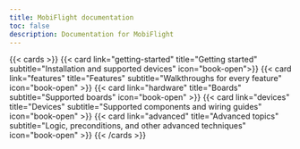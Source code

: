 ```yaml
---
title: MobiFlight documentation
toc: false
description: Documentation for MobiFlight
---
```


{{< cards >}}
{{< card link="getting-started" title="Getting started" subtitle="Installation and supported devices" icon="book-open">}}
{{< card link="features" title="Features" subtitle="Walkthroughs for every feature" icon="book-open" >}}
{{< card link="hardware" title="Boards" subtitle="Supported boards" icon="book-open" >}}
{{< card link="devices" title="Devices" subtitle="Supported components and wiring guides" icon="book-open" >}}
{{< card link="advanced" title="Advanced topics" subtitle="Logic, preconditions, and other advanced techniques" icon="book-open" >}}
{{< /cards >}}
